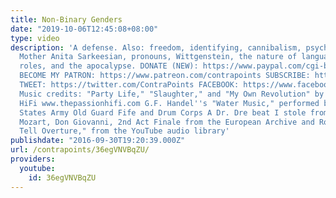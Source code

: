 ```yaml
---
title: Non-Binary Genders
date: "2019-10-06T12:45:08+08:00"
type: video
description: 'A defense. Also: freedom, identifying, cannibalism, psychiatry, Night
  Mother Anita Sarkeesian, pronouns, Wittgenstein, the nature of language, gender
  roles, and the apocalypse. DONATE (NEW): https://www.paypal.com/cgi-bin/webscr?cmd=_donations&business=QAXL4AUZAQY7C&lc=US&item_name=ContraPoints&currency_code=USD&bn=PP%2dDonationsBF%3abtn_donateCC_LG%2egif%3aNonHosted
  BECOME MY PATRON: https://www.patreon.com/contrapoints SUBSCRIBE: https://www.youtube.com/c/ContraPoints
  TWEET: https://twitter.com/ContraPoints FACEBOOK: https://www.facebook.com/ContraPoints/
  Music credits: "Party Life," "Slaughter," and "My Own Revolution" by The Passion
  HiFi www.thepassionhifi.com G.F. Handel''s "Water Music," performed by the United
  States Army Old Guard Fife and Drum Corps A Dr. Dre beat I stole from shoe0nhead
  Mozart, Don Giovanni, 2nd Act Finale from the European Archive and Rossini, "William
  Tell Overture," from the YouTube audio library'
publishdate: "2016-09-30T19:20:39.000Z"
url: /contrapoints/36egVNVBqZU/
providers:
  youtube:
    id: 36egVNVBqZU
---
```

